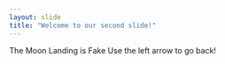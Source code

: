 ```yaml
---
layout: slide
title: "Welcome to our second slide!"
---
```

The Moon Landing is Fake
Use the left arrow to go back!

